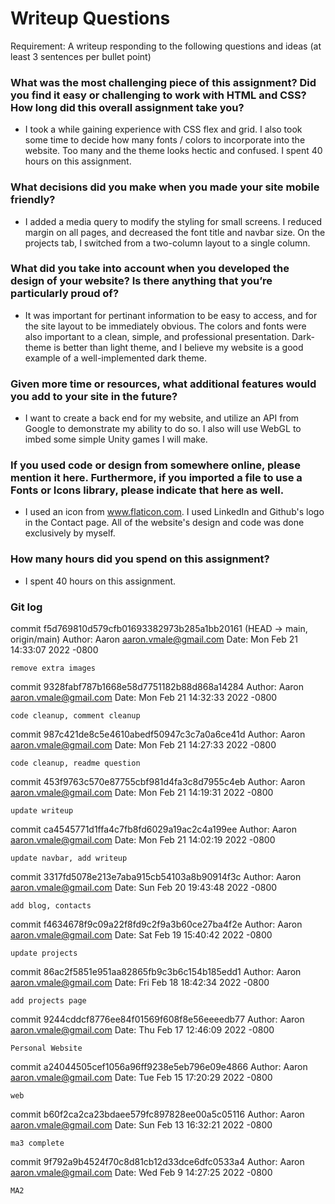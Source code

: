 
# Writeup Questions
Requirement: A writeup responding to the following questions and ideas (at least 3 sentences per bullet point)

### What was the most challenging piece of this assignment?  Did you find it easy or challenging to work with HTML and CSS?  How long did this overall assignment take you?
* I took a while gaining experience with CSS flex and grid. I also took some time to decide how many fonts / colors to incorporate into the website. Too many and the theme looks hectic and confused. I spent 40 hours on this assignment.

### What decisions did you make when you made your site mobile friendly?
* I added a media query to modify the styling for small screens. I reduced margin on all pages, and decreased the font title and navbar size. On the projects tab, I switched from a two-column layout to a single column.

### What did you take into account when you developed the design of your website?  Is there anything that you’re particularly proud of?
* It was important for pertinant information to be easy to access, and for the site layout to be immediately obvious. The colors and fonts were also important to a clean, simple, and professional presentation. Dark-theme is better than light theme, and I believe my website is a good example of a well-implemented dark theme. 

### Given more time or resources, what additional features would you add to your site in the future? 
* I want to create a back end for my website, and utilize an API from Google to demonstrate my ability to do so. I also will use WebGL to imbed some simple Unity games I will make.

### If you used code or design from somewhere online, please mention it here.  Furthermore, if you imported a file to use a Fonts or Icons library, please indicate that here as well.
* I used an icon from www.flaticon.com. I used LinkedIn and Github's logo in the Contact page. All of the website's design and code was done exclusively by myself. 

### How many hours did you spend on this assignment?
* I spent 40 hours on this assignment.

### Git log
commit f5d769810d579cfb01693382973b285a1bb20161 (HEAD -> main, origin/main)
Author: Aaron <aaron.vmale@gmail.com>
Date:   Mon Feb 21 14:33:07 2022 -0800

    remove extra images

commit 9328fabf787b1668e58d7751182b88d868a14284
Author: Aaron <aaron.vmale@gmail.com>
Date:   Mon Feb 21 14:32:33 2022 -0800

    code cleanup, comment cleanup

commit 987c421de8c5e4610abedf50947c3c7a0a6ce41d
Author: Aaron <aaron.vmale@gmail.com>
Date:   Mon Feb 21 14:27:33 2022 -0800

    code cleanup, readme question

commit 453f9763c570e87755cbf981d4fa3c8d7955c4eb
Author: Aaron <aaron.vmale@gmail.com>
Date:   Mon Feb 21 14:19:31 2022 -0800

    update writeup

commit ca4545771d1ffa4c7fb8fd6029a19ac2c4a199ee
Author: Aaron <aaron.vmale@gmail.com>
Date:   Mon Feb 21 14:02:19 2022 -0800

    update navbar, add writeup

commit 3317fd5078e213e7aba915cb54103a8b90914f3c
Author: Aaron <aaron.vmale@gmail.com>
Date:   Sun Feb 20 19:43:48 2022 -0800

    add blog, contacts

commit f4634678f9c09a22f8fd9c2f9a3b60ce27ba4f2e
Author: Aaron <aaron.vmale@gmail.com>
Date:   Sat Feb 19 15:40:42 2022 -0800

    update projects

commit 86ac2f5851e951aa82865fb9c3b6c154b185edd1
Author: Aaron <aaron.vmale@gmail.com>
Date:   Fri Feb 18 18:42:34 2022 -0800

    add projects page

commit 9244cddcf8776ee84f01569f608f8e56eeeedb77
Author: Aaron <aaron.vmale@gmail.com>
Date:   Thu Feb 17 12:46:09 2022 -0800

    Personal Website

commit a24044505cef1056a96ff9238e5eb796e09e4866
Author: Aaron <aaron.vmale@gmail.com>
Date:   Tue Feb 15 17:20:29 2022 -0800

    web

commit b60f2ca2ca23bdaee579fc897828ee00a5c05116
Author: Aaron <aaron.vmale@gmail.com>
Date:   Sun Feb 13 16:32:21 2022 -0800

    ma3 complete

commit 9f792a9b4524f70c8d81cb12d33dce6dfc0533a4
Author: Aaron <aaron.vmale@gmail.com>
Date:   Wed Feb 9 14:27:25 2022 -0800

    MA2

